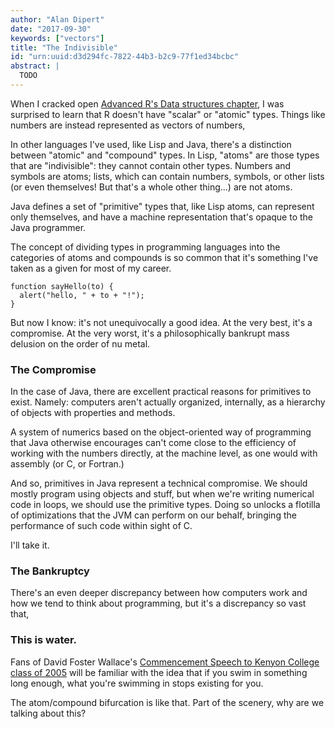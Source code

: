 ```yaml
---
author: "Alan Dipert"
date: "2017-09-30"
keywords: ["vectors"]
title: "The Indivisible"
id: "urn:uuid:d3d294fc-7822-44b3-b2c9-77f1ed34bcbc"
abstract: |
  TODO
---
```


When I cracked open [Advanced R's Data structures
chapter](http://adv-r.had.co.nz/Data-structures.html), I was surprised to learn
that R doesn't have "scalar" or "atomic" types. Things like numbers are instead
represented as vectors of numbers, 

In other languages I've used, like Lisp and Java, there's a distinction between
"atomic" and "compound" types. In Lisp, "atoms" are those types that are
"indivisible": they cannot contain other types. Numbers and symbols are atoms;
lists, which can contain numbers, symbols, or other lists (or even themselves!
But that's a whole other thing...) are not atoms.

Java defines a set of "primitive" types that, like Lisp atoms, can represent
only themselves, and have a machine representation that's opaque to the Java
programmer.

The concept of dividing types in programming languages into the categories of
atoms and compounds is so common that it's something I've taken as a given for
most of my career.

~~~{.javascript}
function sayHello(to) {
  alert("hello, " + to + "!");
}
~~~

But now I know: it's not unequivocally a good idea. At the very best, it's a
compromise. At the very worst, it's a philosophically bankrupt mass delusion on
the order of nu metal.

### The Compromise

In the case of Java, there are excellent practical reasons for primitives to
exist. Namely: computers aren't actually organized, internally, as a hierarchy
of objects with properties and methods.

A system of numerics based on the object-oriented way of programming that Java
otherwise encourages can't come close to the efficiency of working with the
numbers directly, at the machine level, as one would with assembly (or C, or
Fortran.)

And so, primitives in Java represent a technical compromise. We should mostly
program using objects and stuff, but when we're writing numerical code in loops,
we should use the primitive types. Doing so unlocks a flotilla of optimizations
that the JVM can perform on our behalf, bringing the performance of such code
within sight of C.

I'll take it.

### The Bankruptcy

There's an even deeper discrepancy between how computers work and how we tend to
think about programming, but it's a discrepancy so vast that,

### This is water.

Fans of David Foster Wallace's [Commencement Speech to Kenyon College class of
2005](https://www.youtube.com/watch?v=8CrOL-ydFMI) will be familiar with the
idea that if you swim in something long enough, what you're swimming in stops
existing for you.

The atom/compound bifurcation is like that. Part of the scenery, why are we
talking about this?

